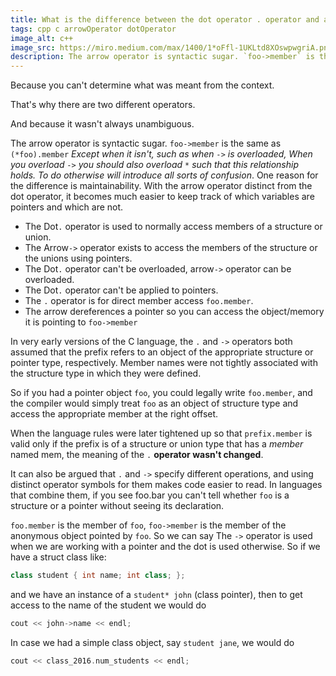 ```yaml
---
title: What is the difference between the dot operator . operator and arrow operator -> in C++
tags: cpp c arrowOperator dotOperator
image_alt: c++
image_src: https://miro.medium.com/max/1400/1*oFfl-1UKLtd8XOswpwgriA.png
description: The arrow operator is syntactic sugar. `foo->member` is the same as `(*foo).member`, The `.` operator is for direct member access and The `->` operator is for indirect member access.
---
```


Because you can't determine what was meant from the context.

That's why there are two different operators.

And because it wasn't always unambiguous.

The arrow operator is syntactic sugar. `foo->member` is the same as `(*foo).member` _Except when it isn't, such as when `->` is overloaded, When you overload `->` you should also overload `*` such that this relationship holds. To do otherwise will introduce all sorts of confusion_. One reason for the difference is maintainability. With the arrow operator distinct from the dot operator, it becomes much easier to keep track of which variables are pointers and which are not.

- The Dot`.` operator is used to normally access members of a structure or union.
- The Arrow`->` operator exists to access the members of the structure or the unions using pointers.
- The Dot`.` operator can't be overloaded, arrow`->` operator can be overloaded.
- The Dot`.` operator can't be applied to pointers.
- The `.` operator is for direct member access `foo.member`.
- The arrow dereferences a pointer so you can access the object/memory it is pointing to `foo->member`

In very early versions of the C language, the `.` and `->` operators both assumed that the prefix refers to an object of the appropriate structure or pointer type, respectively. Member names were not tightly associated with the structure type in which they were defined.

So if you had a pointer object `foo`, you could legally write `foo.member`, and the compiler would simply treat `foo` as an object of structure type and access the appropriate member at the right offset.

When the language rules were later tightened up so that `prefix.member` is valid only if the prefix is of a structure or union type that has a _member_ named mem, the meaning of the `.` **operator wasn't changed**.

It can also be argued that `.` and `->` specify different operations, and using distinct operator symbols for them makes code easier to read. In languages that combine them, if you see foo.bar you can't tell whether `foo` is a structure or a pointer without seeing its declaration.

`foo.member` is the member of `foo`, `foo->member` is the member of the anonymous object pointed by `foo`.
So we can say The `->` operator is used when we are working with a pointer and the dot is used otherwise. So if we have a struct class like:

```cpp
class student { int name; int class; };
```

and we have an instance of a `student* john` (class pointer), then to get access to the name of the student we would do

```cpp
cout << john->name << endl;
```

In case we had a simple class object, say `student jane`, we would do

```cpp
cout << class_2016.num_students << endl;
```
